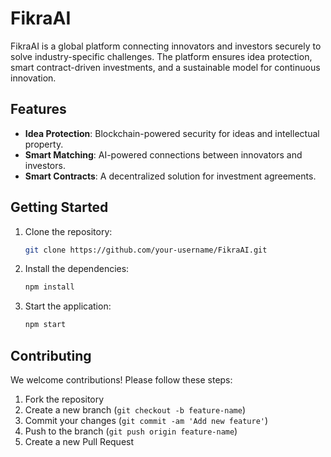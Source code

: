 # FikraAI

FikraAI is a global platform connecting innovators and investors securely to solve industry-specific challenges. The platform ensures idea protection, smart contract-driven investments, and a sustainable model for continuous innovation.

## Features
- **Idea Protection**: Blockchain-powered security for ideas and intellectual property.
- **Smart Matching**: AI-powered connections between innovators and investors.
- **Smart Contracts**: A decentralized solution for investment agreements.

## Getting Started

1. Clone the repository:
    ```bash
    git clone https://github.com/your-username/FikraAI.git
    ```

2. Install the dependencies:
    ```bash
    npm install
    ```

3. Start the application:
    ```bash
    npm start
    ```

## Contributing

We welcome contributions! Please follow these steps:

1. Fork the repository
2. Create a new branch (`git checkout -b feature-name`)
3. Commit your changes (`git commit -am 'Add new feature'`)
4. Push to the branch (`git push origin feature-name`)
5. Create a new Pull Request
